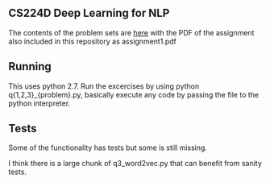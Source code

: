## CS224D Deep Learning for NLP

The contents of the problem sets are
[here](http://cs224d.stanford.edu/assignment1/index.html)
with the PDF of the assignment also included in this repository as
assignment1.pdf

## Running
This uses python 2.7. Run the excercises by using python q{1,2,3}_{problem}.py,
basically execute any code by passing the file to the python interpreter.

## Tests
Some of the functionality has tests but some is still missing.

I think there is a large chunk of q3_word2vec.py that can benefit from sanity
tests.
